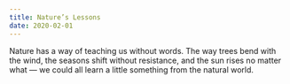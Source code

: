 ```yaml
---
title: Nature’s Lessons
date: 2020-02-01 
---
```

Nature has a way of teaching us without words. The way trees bend with the wind, the seasons shift without resistance, and the sun rises no matter what — we could all learn a little something from the natural world.